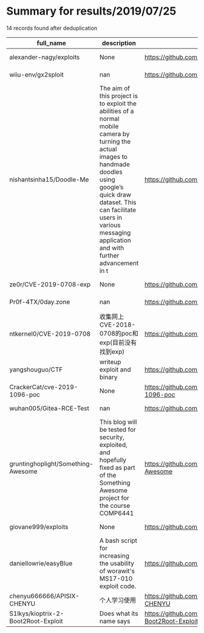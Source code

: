 
# Summary for results/2019/07/25
    
14 records found after deduplication

| full_name | description | html_url | matched_list | matched_count | pushed_at | size | stargazers_count | language | forks_count |
|-------------------------------------|-----------------------------------------------------------------------------------------------------------------------------------------------------------------------------------------------------------------------------------------------------------------|--------------------------------------------------------|----------------------|-----------------|---------------------------|--------|--------------------|------------------|---------------|
| alexander-nagy/exploits | None | https://github.com/alexander-nagy/exploits | ['exploit'] | 1 | 2019-07-25 15:49:14+00:00 | 9 | 0 | Python | 0 |
| wiiu-env/gx2sploit | nan | https://github.com/wiiu-env/gx2sploit | ['sploit'] | 1 | 2019-07-25 08:40:06+00:00 | 9 | 2 | C | 0 |
| nishantsinha15/Doodle-Me | The aim of this project is to exploit the abilities of a normal mobile camera by turning the actual images to handmade doodles using google’s quick draw dataset. This can facilitate users in various messaging application and with further advancement in t | https://github.com/nishantsinha15/Doodle-Me | ['exploit'] | 1 | 2019-07-25 09:22:35+00:00 | 2952 | 0 | Jupyter Notebook | 0 |
| ze0r/CVE-2019-0708-exp | None | https://github.com/ze0r/CVE-2019-0708-exp | ['cve-2'] | 1 | 2019-07-25 07:31:57+00:00 | 6129 | 11 | | 4 |
| Pr0f-4TX/0day.zone | nan | https://github.com/Pr0f-4TX/0day.zone | ['0day'] | 1 | 2019-07-25 00:35:17+00:00 | 6 | 0 | HTML | 0 |
| ntkernel0/CVE-2019-0708 | 收集网上CVE-2018-0708的poc和exp(目前没有找到exp) | https://github.com/ntkernel0/CVE-2019-0708 | ['cve poc', 'cve-2'] | 2 | 2019-07-25 01:03:47+00:00 | 0 | 0 | Python | 0 |
| yangshouguo/CTF | writeup exploit and binary | https://github.com/yangshouguo/CTF | ['exploit'] | 1 | 2019-07-25 13:49:04+00:00 | 12210 | 0 | Python | 0 |
| CrackerCat/cve-2019-1096-poc | None | https://github.com/CrackerCat/cve-2019-1096-poc | ['cve poc', 'cve-2'] | 2 | 2019-07-25 07:24:11+00:00 | 0 | 0 | C | 0 |
| wuhan005/Gitea-RCE-Test | nan | https://github.com/wuhan005/Gitea-RCE-Test | ['rce'] | 1 | 2019-07-25 08:35:44+00:00 | 0 | 1 | nan | 0 |
| gruntinghoplight/Something-Awesome | This blog will be tested for security, exploited, and hopefully fixed as part of the Something Awesome project for the course COMP6441 | https://github.com/gruntinghoplight/Something-Awesome | ['exploit'] | 1 | 2019-07-25 13:13:45+00:00 | 11 | 0 | HTML | 0 |
| giovane999/exploits | None | https://github.com/giovane999/exploits | ['exploit'] | 1 | 2019-07-25 14:23:56+00:00 | 0 | 0 | | 0 |
| daniellowrie/easyBlue | A bash script for increasing the usability of worawit's MS17-010 exploit code. | https://github.com/daniellowrie/easyBlue | ['exploit'] | 1 | 2019-07-25 17:03:20+00:00 | 325 | 0 | Shell | 0 |
| chenyu666666/APISIX-CHENYU | 个人学习使用 | https://github.com/chenyu666666/APISIX-CHENYU | ['shellcode'] | 1 | 2019-07-25 17:05:25+00:00 | 0 | 0 | nan | 0 |
| S1lkys/kioptrix-2-Boot2Root-Exploit | Does what its name says | https://github.com/S1lkys/kioptrix-2-Boot2Root-Exploit | ['exploit'] | 1 | 2019-07-25 19:49:48+00:00 | 926 | 1 | Python | 1 |
